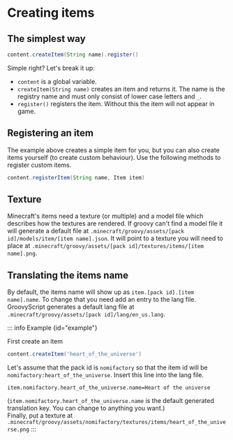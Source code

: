 # Creating items

## The simplest way

```groovy
content.createItem(String name).register()
```

Simple right?
Let's break it up:

- `content` is a global variable.
- `createItem(String name)` creates an item and returns it. The name is the registry name and must only consist of lower
  case letters and `_`.
- `register()` registers the item. Without this the item will not appear in game.

## Registering an item

The example above creates a simple item for you, but you can also create items yourself (to create custom behaviour).
Use the following methods to register custom items.

```groovy
content.registerItem(String name, Item item)
```

## Texture

Minecraft's items need a texture (or multiple) and a model file which describes how the textures are rendered. If groovy
can't find a model file it will generate a default file
at `.minecraft/groovy/assets/[pack id]/models/item/[item name].json`.
It will point to a texture you will need to place
at `.minecraft/groovy/assets/[pack id]/textures/items/[item name].png`.

## Translating the items name

By default, the items name will show up as `item.[pack id].[item name].name`. To change that you need add an entry to
the lang file. GroovyScript generates a default lang file at `.minecraft/groovy/assets/[pack id]/lang/en_us.lang`.

::: info Example {id="example"}

  First create an item

  ```groovy
  content.createItem('heart_of_the_universe')
  ```

  Let's assume that the pack id is `nomifactory` so that the item id will be `nomifactory:heart_of_the_universe`.
  Insert this line into the lang file.

  ```mclang
  item.nomifactory.heart_of_the_universe.name=Heart of the universe
  ```

  (`item.nomifactory.heart_of_the_universe.name` is the default generated translation key. You can change to anything you want.) <br>
  Finally, put a texture at `.minecraft/groovy/assets/nomifactory/textures/items/heart_of_the_universe.png`
:::
